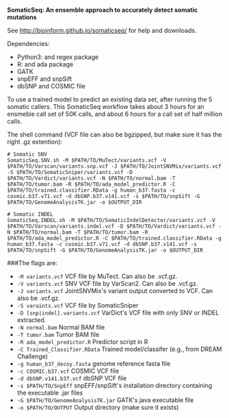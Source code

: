 <b>SomaticSeq: An ensemble approach to accurately detect somatic mutations</b>

See http://bioinform.github.io/somaticseq/ for help and downloads. 

Dependencies:
* Python3: and regex package
* R: and ada package
* GATK
* snpEFF and snpSift
* dbSNP and COSMIC file


To use a trained model to predict an existing data set, after running the 5 somatic callers. 
This SomaticSeq workflow takes about 3 hours for an ensmeble call set of 50K calls, and about 6 hours for a call set of half million calls. 

The shell command (VCF file can also be bgzipped, but make sure it has the right .gz extention):
```
# Somatic SNV
SomaticSeq.SNV.sh -M $PATH/TO/MuTect/variants.vcf -V $PATH/TO/Varscan/variants.snp.vcf -J $PATH/TO/JointSNVMix/variants.vcf -S $PATH/TO/SomaticSniper/variants.vcf -D $PATH/TO/Vardict/variants.vcf -N $PATH/TO/normal.bam -T $PATH/TO/tumor.bam -R $PATH/TO/ada_model_predictor.R -C $PATH/TO/trained.classifier.RData -g human_b37.fasta -c cosmic.b37.v71.vcf -d dbSNP.b37.v141.vcf -s $PATH/TO/snpSift -G $PATH/TO/GenomeAnalysisTK.jar -o $OUTPUT_DIR

# Somatic INDEL
SomaticSeq.INDEL.sh -M $PATH/TO/SomaticIndelDetector/variants.vcf -V $PATH/TO/Varscan/variants.indel.vcf -D $PATH/TO/Vardict/variants.vcf -N $PATH/TO/normal.bam -T $PATH/TO/tumor.bam -R $PATH/TO/ada_model_predictor.R -C $PATH/TO/trained.classifier.RData -g human_b37.fasta -c cosmic.b37.v71.vcf -d dbSNP.b37.v141.vcf -s $PATH/TO/snpSift -G $PATH/TO/GenomeAnalysisTK.jar -o $OUTPUT_DIR
```

###The flags are:
- `-M variants.vcf`
   VCF file by MuTect. Can also be .vcf.gz.
- `-V variants.vcf`
   SNV VCF file by VarScan2. Can also be .vcf.gz.
- `-J variants.vcf`
   JointSNVMix's variant output converted to VCF. Can also be .vcf.gz.
- `-S varaints.vcf` 
   VCF file by SomaticSniper
- `-D [snp|indel].variants.vcf` 
   VarDict's VCF file with only SNV or INDEL extracted.
- `-N normal.bam` 
   Normal BAM file
- `-T tumor.bam` 
   Tumor BAM file
- `-R ada_model_predictor.R` 
   Predictor script in R
- `-C Trained_Classifier.RData` 
   Trained model/classifer (e.g., from DREAM Challenge)
- `-g human_b37_decoy.fasta` 
   genome reference fasta file
- `-c COSMIC.b37.vcf`
   COSMIC VCF file
- `-d dbSNP.v141.b37.vcf`
   dbSNP VCF file
- `-s $PATH/TO/SnpEff`
   snpEFF/snpSift's installation directory containing the executable .jar files
- `-G $PATH/TO/GenomeAnalysisTK.jar`
   GATK's java executable file
- `-o $PATH/TO/OUTPUT` 
   Output directory (make sure it exists)
